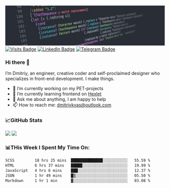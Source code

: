 ![GitHub banner](./assets/github_intro.jfif)
[![Visits Badge](https://badges.pufler.dev/visits/dimidroll450/dimidroll450)](https://github.com/dimidroll450)
[![LinkedIn Badge](https://img.shields.io/badge/-LinkedIn-0e76a8?style=flat-square&logo=Linkedin&logoColor=white)](https://www.linkedin.com/in/dmitry-kvashchauskas/)
[![Telegram Badge](https://img.shields.io/badge/-Telegram-0088cc?style=flat-square&logo=Telegram&logoColor=white)](https://t.me/kvashchauskas)

### Hi there 👋

I’m Dmitriy, an engineer, creative coder and self-proclaimed designer who specializes in front-end development. I make things.

- 🔭 I’m currently working on my PET-projects
- 🌱 I’m currently learning frontend on [Hexlet](https://ru.hexlet.io/u/kvashchauskas)
- 💬 Ask me about anything, I am happy to help
- 📫 How to reach me: dmitriykvas@outlook.com

### 📈GitHub Stats
<p>
  <img height="180em" src="https://github-readme-stats.vercel.app/api/top-langs/?username=dimidroll450&exclude_repo=KNN-Image-Classification&show_icons=true&hide_border=true&layout=compact&langs_count=8" />
  <img height="180em" src="https://github-readme-stats.vercel.app/api?username=dimidroll450&show_icons=true&hide_border=true&&count_private=true&include_all_commits=true" />
</p>

### 📊THis Week I Spent My Time On:
<!--START_SECTION:waka-->
```text
SCSS         18 hrs 25 mins  ██████████████░░░░░░░░░░░   55.59 % 
HTML         6 hrs 37 mins   █████░░░░░░░░░░░░░░░░░░░░   19.99 % 
JavaScript   4 hrs 6 mins    ███░░░░░░░░░░░░░░░░░░░░░░   12.37 % 
JSON         1 hr 49 mins    █▒░░░░░░░░░░░░░░░░░░░░░░░   05.50 % 
Markdown     1 hr 1 min      ▓░░░░░░░░░░░░░░░░░░░░░░░░   03.08 % 
```
<!--END_SECTION:waka-->
